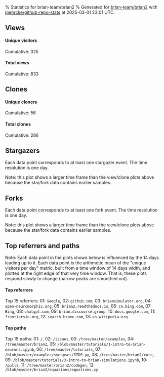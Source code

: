 % Statistics for brian-team/brian2
% Generated for [brian-team/brian2](https://github.com/brian-team/brian2) with [jgehrcke/github-repo-stats](https://github.com/jgehrcke/github-repo-stats) at 2025-03-01 23:01 UTC.


## Views

#### Unique visitors
<div id="chart_views_unique" class="full-width-chart"></div>

Cumulative: 325

#### Total views
<div id="chart_views_total" class="full-width-chart"></div>

Cumulative: 833

<div class="pagebreak-for-print"> </div>

## Clones

#### Unique cloners
<div id="chart_clones_unique" class="full-width-chart"></div>

Cumulative: 56

#### Total clones
<div id="chart_clones_total" class="full-width-chart"></div>

Cumulative: 286



<div class="pagebreak-for-print"> </div>



## Stargazers

Each data point corresponds to at least one stargazer event.
The time resolution is one day.

<div id="chart_stargazers" class="full-width-chart"></div>


Note: this plot shows a larger time frame than the view/clone plots above because the star/fork data contains earlier samples.



## Forks

Each data point corresponds to at least one fork event.
The time resolution is one day.

<div id="chart_forks" class="full-width-chart"></div>


Note: this plot shows a larger time frame than the view/clone plots above because the star/fork data contains earlier samples.



<div class="pagebreak-for-print"> </div>



## Top referrers and paths


Note: Each data point in the plots shown below is influenced by the 14 days
leading up to it. Each data point is the arithmetic mean of the "unique
visitors per day" metric, built from a time window of 14 days width, and
plotted at the right edge of that very time window. That is, these plots
respond slowly to change (narrow peaks are smoothed out).




#### Top referrers


<div id="chart_referrers_top_n_alltime" class="full-width-chart"></div>

Top 15 referrers: 01: `Google`, 02: `github.com`, 03: `briansimulator.org`, 04: `open-neuromorphic.org`, 05: `brian2.readthedocs.io`, 06: `cn.bing.com`, 07: `Bing`, 08: `chatgpt.com`, 09: `brian.discourse.group`, 10: `docs.google.com`, 11: `frontiersin.org`, 12: `search.brave.com`, 13: `en.wikipedia.org`





#### Top paths


<div id="chart_paths_top_n_alltime" class="full-width-chart"></div>

Top 15 paths: 01: `/`, 02: `/issues`, 03: `/tree/master/examples`, 04: `/tree/master/brian2`, 05: `/blob/master/tutorials/1-intro-to-brian-neurons.ipynb`, 06: `/tree/master/tutorials`, 07: `/blob/master/examples/synapses/STDP.py`, 08: `/tree/master/brian2/core`, 09: `/blob/master/tutorials/3-intro-to-brian-simulations.ipynb`, 10: `/pulls`, 11: `/tree/master/brian2/codegen`, 12: `/blob/master/brian2/equations/equations.py`


<script type="text/javascript">
    vegaEmbed('#chart_views_unique', {"$schema": "https://vega.github.io/schema/vega-lite/v4.17.0.json", "config": {"arc": {"fill": "#1b1e23"}, "area": {"fill": "#1b1e23"}, "axisBottom": {"domainColor": "#a9b4c4", "gridColor": "#a9b4c4", "labelColor": "#1b1e23", "labelFont": "relative-mono-11-pitch-pro, Menlo, monospace", "tickColor": "#a9b4c4", "titleColor": "#1b1e23", "titleFont": "relative-mono-11-pitch-pro, Menlo, monospace"}, "axisLeft": {"domainColor": "#a9b4c4", "gridColor": "#a9b4c4", "labelColor": "#1b1e23", "labelFont": "relative-mono-11-pitch-pro, Menlo, monospace", "tickColor": "#a9b4c4", "titleColor": "#1b1e23", "titleFont": "relative-mono-11-pitch-pro, Menlo, monospace"}, "axisX": {"grid": false}, "axisY": {"grid": false, "labelBound": true}, "background": "#FFFFFF", "group": {"fill": "#FFFFFF"}, "header": {"fontWeight": 400, "labelFont": "relative-mono-11-pitch-pro, Menlo, monospace", "titleFont": "relative-mono-11-pitch-pro, Menlo, monospace"}, "legend": {"labelFont": "relative-mono-11-pitch-pro, Menlo, monospace", "symbolSize": 200, "symbolType": "circle", "titleFont": "relative-mono-11-pitch-pro, Menlo, monospace"}, "line": {"color": "#1b1e23", "stroke": "#1b1e23"}, "path": {"stroke": "#1b1e23"}, "point": {"color": "#1b1e23", "cursor": "pointer", "filled": true, "size": 20}, "range": {"category": ["#85a2f7", "#ea9755", "#7eb36a", "#f07071", "#bc85d9", "#e587b6", "#a9b4c4", "#d4c05e", "#64b9c4"]}, "style": {"bar": {"fill": "#1b1e23"}, "text": {"font": "relative-mono-11-pitch-pro, Menlo, monospace", "fontWeight": 400}}, "symbol": {"shape": "circle"}, "title": {"anchor": "start", "font": "relative-mono-11-pitch-pro, Menlo, monospace", "fontWeight": 400}, "trail": {"color": "#1b1e23", "stroke": "#1b1e23"}, "view": {"stroke": null}}, "data": {"name": "data-02b7ee1ac51e9bbc47749bd0634d59e8"}, "datasets": {"data-02b7ee1ac51e9bbc47749bd0634d59e8": [{"time": "2025-02-12T00:00:00+00:00", "views_total": 1, "views_unique": 1}, {"time": "2025-02-13T00:00:00+00:00", "views_total": 38, "views_unique": 18}, {"time": "2025-02-14T00:00:00+00:00", "views_total": 15, "views_unique": 9}, {"time": "2025-02-15T00:00:00+00:00", "views_total": 46, "views_unique": 19}, {"time": "2025-02-16T00:00:00+00:00", "views_total": 11, "views_unique": 7}, {"time": "2025-02-17T00:00:00+00:00", "views_total": 24, "views_unique": 15}, {"time": "2025-02-18T00:00:00+00:00", "views_total": 40, "views_unique": 21}, {"time": "2025-02-19T00:00:00+00:00", "views_total": 73, "views_unique": 13}, {"time": "2025-02-20T00:00:00+00:00", "views_total": 20, "views_unique": 15}, {"time": "2025-02-21T00:00:00+00:00", "views_total": 35, "views_unique": 21}, {"time": "2025-02-22T00:00:00+00:00", "views_total": 14, "views_unique": 11}, {"time": "2025-02-23T00:00:00+00:00", "views_total": 19, "views_unique": 10}, {"time": "2025-02-24T00:00:00+00:00", "views_total": 63, "views_unique": 21}, {"time": "2025-02-25T00:00:00+00:00", "views_total": 54, "views_unique": 17}, {"time": "2025-02-26T00:00:00+00:00", "views_total": 184, "views_unique": 23}, {"time": "2025-02-27T00:00:00+00:00", "views_total": 67, "views_unique": 31}, {"time": "2025-02-28T00:00:00+00:00", "views_total": 38, "views_unique": 20}, {"time": "2025-03-01T00:00:00+00:00", "views_total": 91, "views_unique": 53}]}, "encoding": {"tooltip": [{"field": "views_unique", "format": ".1f", "title": "views (u)", "type": "quantitative"}, {"field": "time", "format": "%B %e, %Y", "title": "date", "type": "temporal"}], "x": {"axis": {"labelAngle": 25}, "field": "time", "scale": {"domain": ["2025-02-12", "2025-03-01"]}, "timeUnit": "yearmonthdate", "title": "date", "type": "temporal"}, "y": {"axis": {}, "field": "views_unique", "scale": {"domain": [0, 58.300000000000004], "type": "linear", "zero": true}, "title": "unique views per day", "type": "quantitative"}}, "height": 200, "mark": {"point": true, "type": "line"}, "padding": 10, "width": "container"}, {"actions": false, "renderer": "svg"}).catch(console.error);
vegaEmbed('#chart_views_total', {"$schema": "https://vega.github.io/schema/vega-lite/v4.17.0.json", "config": {"arc": {"fill": "#1b1e23"}, "area": {"fill": "#1b1e23"}, "axisBottom": {"domainColor": "#a9b4c4", "gridColor": "#a9b4c4", "labelColor": "#1b1e23", "labelFont": "relative-mono-11-pitch-pro, Menlo, monospace", "tickColor": "#a9b4c4", "titleColor": "#1b1e23", "titleFont": "relative-mono-11-pitch-pro, Menlo, monospace"}, "axisLeft": {"domainColor": "#a9b4c4", "gridColor": "#a9b4c4", "labelColor": "#1b1e23", "labelFont": "relative-mono-11-pitch-pro, Menlo, monospace", "tickColor": "#a9b4c4", "titleColor": "#1b1e23", "titleFont": "relative-mono-11-pitch-pro, Menlo, monospace"}, "axisX": {"grid": false}, "axisY": {"grid": false, "labelBound": true}, "background": "#FFFFFF", "group": {"fill": "#FFFFFF"}, "header": {"fontWeight": 400, "labelFont": "relative-mono-11-pitch-pro, Menlo, monospace", "titleFont": "relative-mono-11-pitch-pro, Menlo, monospace"}, "legend": {"labelFont": "relative-mono-11-pitch-pro, Menlo, monospace", "symbolSize": 200, "symbolType": "circle", "titleFont": "relative-mono-11-pitch-pro, Menlo, monospace"}, "line": {"color": "#1b1e23", "stroke": "#1b1e23"}, "path": {"stroke": "#1b1e23"}, "point": {"color": "#1b1e23", "cursor": "pointer", "filled": true, "size": 20}, "range": {"category": ["#85a2f7", "#ea9755", "#7eb36a", "#f07071", "#bc85d9", "#e587b6", "#a9b4c4", "#d4c05e", "#64b9c4"]}, "style": {"bar": {"fill": "#1b1e23"}, "text": {"font": "relative-mono-11-pitch-pro, Menlo, monospace", "fontWeight": 400}}, "symbol": {"shape": "circle"}, "title": {"anchor": "start", "font": "relative-mono-11-pitch-pro, Menlo, monospace", "fontWeight": 400}, "trail": {"color": "#1b1e23", "stroke": "#1b1e23"}, "view": {"stroke": null}}, "data": {"name": "data-02b7ee1ac51e9bbc47749bd0634d59e8"}, "datasets": {"data-02b7ee1ac51e9bbc47749bd0634d59e8": [{"time": "2025-02-12T00:00:00+00:00", "views_total": 1, "views_unique": 1}, {"time": "2025-02-13T00:00:00+00:00", "views_total": 38, "views_unique": 18}, {"time": "2025-02-14T00:00:00+00:00", "views_total": 15, "views_unique": 9}, {"time": "2025-02-15T00:00:00+00:00", "views_total": 46, "views_unique": 19}, {"time": "2025-02-16T00:00:00+00:00", "views_total": 11, "views_unique": 7}, {"time": "2025-02-17T00:00:00+00:00", "views_total": 24, "views_unique": 15}, {"time": "2025-02-18T00:00:00+00:00", "views_total": 40, "views_unique": 21}, {"time": "2025-02-19T00:00:00+00:00", "views_total": 73, "views_unique": 13}, {"time": "2025-02-20T00:00:00+00:00", "views_total": 20, "views_unique": 15}, {"time": "2025-02-21T00:00:00+00:00", "views_total": 35, "views_unique": 21}, {"time": "2025-02-22T00:00:00+00:00", "views_total": 14, "views_unique": 11}, {"time": "2025-02-23T00:00:00+00:00", "views_total": 19, "views_unique": 10}, {"time": "2025-02-24T00:00:00+00:00", "views_total": 63, "views_unique": 21}, {"time": "2025-02-25T00:00:00+00:00", "views_total": 54, "views_unique": 17}, {"time": "2025-02-26T00:00:00+00:00", "views_total": 184, "views_unique": 23}, {"time": "2025-02-27T00:00:00+00:00", "views_total": 67, "views_unique": 31}, {"time": "2025-02-28T00:00:00+00:00", "views_total": 38, "views_unique": 20}, {"time": "2025-03-01T00:00:00+00:00", "views_total": 91, "views_unique": 53}]}, "encoding": {"tooltip": [{"field": "views_total", "format": ".1f", "title": "views (t)", "type": "quantitative"}, {"field": "time", "format": "%B %e, %Y", "title": "date", "type": "temporal"}], "x": {"axis": {"labelAngle": 25}, "field": "time", "scale": {"domain": ["2025-02-12", "2025-03-01"]}, "timeUnit": "yearmonthdate", "title": "date", "type": "temporal"}, "y": {"axis": {"values": [1, 10, 50, 100, 500, 1000, 5000, 10000]}, "field": "views_total", "scale": {"domain": [0, 202.4], "type": "symlog", "zero": true}, "title": "total views per day", "type": "quantitative"}}, "height": 200, "mark": {"point": true, "type": "line"}, "padding": 10, "width": "container"}, {"actions": false, "renderer": "svg"}).catch(console.error);
vegaEmbed('#chart_clones_unique', {"$schema": "https://vega.github.io/schema/vega-lite/v4.17.0.json", "config": {"arc": {"fill": "#1b1e23"}, "area": {"fill": "#1b1e23"}, "axisBottom": {"domainColor": "#a9b4c4", "gridColor": "#a9b4c4", "labelColor": "#1b1e23", "labelFont": "relative-mono-11-pitch-pro, Menlo, monospace", "tickColor": "#a9b4c4", "titleColor": "#1b1e23", "titleFont": "relative-mono-11-pitch-pro, Menlo, monospace"}, "axisLeft": {"domainColor": "#a9b4c4", "gridColor": "#a9b4c4", "labelColor": "#1b1e23", "labelFont": "relative-mono-11-pitch-pro, Menlo, monospace", "tickColor": "#a9b4c4", "titleColor": "#1b1e23", "titleFont": "relative-mono-11-pitch-pro, Menlo, monospace"}, "axisX": {"grid": false}, "axisY": {"grid": false, "labelBound": true}, "background": "#FFFFFF", "group": {"fill": "#FFFFFF"}, "header": {"fontWeight": 400, "labelFont": "relative-mono-11-pitch-pro, Menlo, monospace", "titleFont": "relative-mono-11-pitch-pro, Menlo, monospace"}, "legend": {"labelFont": "relative-mono-11-pitch-pro, Menlo, monospace", "symbolSize": 200, "symbolType": "circle", "titleFont": "relative-mono-11-pitch-pro, Menlo, monospace"}, "line": {"color": "#1b1e23", "stroke": "#1b1e23"}, "path": {"stroke": "#1b1e23"}, "point": {"color": "#1b1e23", "cursor": "pointer", "filled": true, "size": 20}, "range": {"category": ["#85a2f7", "#ea9755", "#7eb36a", "#f07071", "#bc85d9", "#e587b6", "#a9b4c4", "#d4c05e", "#64b9c4"]}, "style": {"bar": {"fill": "#1b1e23"}, "text": {"font": "relative-mono-11-pitch-pro, Menlo, monospace", "fontWeight": 400}}, "symbol": {"shape": "circle"}, "title": {"anchor": "start", "font": "relative-mono-11-pitch-pro, Menlo, monospace", "fontWeight": 400}, "trail": {"color": "#1b1e23", "stroke": "#1b1e23"}, "view": {"stroke": null}}, "data": {"name": "data-2915411877b8861c801921a345615642"}, "datasets": {"data-2915411877b8861c801921a345615642": [{"clones_total": 3, "clones_unique": 3, "time": "2025-02-12T00:00:00+00:00"}, {"clones_total": 5, "clones_unique": 4, "time": "2025-02-13T00:00:00+00:00"}, {"clones_total": 3, "clones_unique": 3, "time": "2025-02-14T00:00:00+00:00"}, {"clones_total": 5, "clones_unique": 5, "time": "2025-02-15T00:00:00+00:00"}, {"clones_total": 120, "clones_unique": 3, "time": "2025-02-16T00:00:00+00:00"}, {"clones_total": 6, "clones_unique": 4, "time": "2025-02-17T00:00:00+00:00"}, {"clones_total": 6, "clones_unique": 3, "time": "2025-02-18T00:00:00+00:00"}, {"clones_total": 1, "clones_unique": 1, "time": "2025-02-19T00:00:00+00:00"}, {"clones_total": 1, "clones_unique": 1, "time": "2025-02-20T00:00:00+00:00"}, {"clones_total": 0, "clones_unique": 0, "time": "2025-02-21T00:00:00+00:00"}, {"clones_total": 10, "clones_unique": 3, "time": "2025-02-22T00:00:00+00:00"}, {"clones_total": 20, "clones_unique": 2, "time": "2025-02-23T00:00:00+00:00"}, {"clones_total": 89, "clones_unique": 8, "time": "2025-02-24T00:00:00+00:00"}, {"clones_total": 7, "clones_unique": 6, "time": "2025-02-25T00:00:00+00:00"}, {"clones_total": 4, "clones_unique": 4, "time": "2025-02-26T00:00:00+00:00"}, {"clones_total": 2, "clones_unique": 2, "time": "2025-02-27T00:00:00+00:00"}, {"clones_total": 0, "clones_unique": 0, "time": "2025-02-28T00:00:00+00:00"}, {"clones_total": 4, "clones_unique": 4, "time": "2025-03-01T00:00:00+00:00"}]}, "encoding": {"tooltip": [{"field": "clones_unique", "format": ".1f", "title": "clones (u)", "type": "quantitative"}, {"field": "time", "format": "%B %e, %Y", "title": "date", "type": "temporal"}], "x": {"axis": {"labelAngle": 25}, "field": "time", "scale": {"domain": ["2025-02-12", "2025-03-01"]}, "timeUnit": "yearmonthdate", "title": "date", "type": "temporal"}, "y": {"axis": {}, "field": "clones_unique", "scale": {"domain": [0, 8.8], "type": "linear", "zero": true}, "title": "unique clones per day", "type": "quantitative"}}, "height": 200, "mark": {"point": true, "type": "line"}, "padding": 10, "width": "container"}, {"actions": false, "renderer": "svg"}).catch(console.error);
vegaEmbed('#chart_clones_total', {"$schema": "https://vega.github.io/schema/vega-lite/v4.17.0.json", "config": {"arc": {"fill": "#1b1e23"}, "area": {"fill": "#1b1e23"}, "axisBottom": {"domainColor": "#a9b4c4", "gridColor": "#a9b4c4", "labelColor": "#1b1e23", "labelFont": "relative-mono-11-pitch-pro, Menlo, monospace", "tickColor": "#a9b4c4", "titleColor": "#1b1e23", "titleFont": "relative-mono-11-pitch-pro, Menlo, monospace"}, "axisLeft": {"domainColor": "#a9b4c4", "gridColor": "#a9b4c4", "labelColor": "#1b1e23", "labelFont": "relative-mono-11-pitch-pro, Menlo, monospace", "tickColor": "#a9b4c4", "titleColor": "#1b1e23", "titleFont": "relative-mono-11-pitch-pro, Menlo, monospace"}, "axisX": {"grid": false}, "axisY": {"grid": false, "labelBound": true}, "background": "#FFFFFF", "group": {"fill": "#FFFFFF"}, "header": {"fontWeight": 400, "labelFont": "relative-mono-11-pitch-pro, Menlo, monospace", "titleFont": "relative-mono-11-pitch-pro, Menlo, monospace"}, "legend": {"labelFont": "relative-mono-11-pitch-pro, Menlo, monospace", "symbolSize": 200, "symbolType": "circle", "titleFont": "relative-mono-11-pitch-pro, Menlo, monospace"}, "line": {"color": "#1b1e23", "stroke": "#1b1e23"}, "path": {"stroke": "#1b1e23"}, "point": {"color": "#1b1e23", "cursor": "pointer", "filled": true, "size": 20}, "range": {"category": ["#85a2f7", "#ea9755", "#7eb36a", "#f07071", "#bc85d9", "#e587b6", "#a9b4c4", "#d4c05e", "#64b9c4"]}, "style": {"bar": {"fill": "#1b1e23"}, "text": {"font": "relative-mono-11-pitch-pro, Menlo, monospace", "fontWeight": 400}}, "symbol": {"shape": "circle"}, "title": {"anchor": "start", "font": "relative-mono-11-pitch-pro, Menlo, monospace", "fontWeight": 400}, "trail": {"color": "#1b1e23", "stroke": "#1b1e23"}, "view": {"stroke": null}}, "data": {"name": "data-2915411877b8861c801921a345615642"}, "datasets": {"data-2915411877b8861c801921a345615642": [{"clones_total": 3, "clones_unique": 3, "time": "2025-02-12T00:00:00+00:00"}, {"clones_total": 5, "clones_unique": 4, "time": "2025-02-13T00:00:00+00:00"}, {"clones_total": 3, "clones_unique": 3, "time": "2025-02-14T00:00:00+00:00"}, {"clones_total": 5, "clones_unique": 5, "time": "2025-02-15T00:00:00+00:00"}, {"clones_total": 120, "clones_unique": 3, "time": "2025-02-16T00:00:00+00:00"}, {"clones_total": 6, "clones_unique": 4, "time": "2025-02-17T00:00:00+00:00"}, {"clones_total": 6, "clones_unique": 3, "time": "2025-02-18T00:00:00+00:00"}, {"clones_total": 1, "clones_unique": 1, "time": "2025-02-19T00:00:00+00:00"}, {"clones_total": 1, "clones_unique": 1, "time": "2025-02-20T00:00:00+00:00"}, {"clones_total": 0, "clones_unique": 0, "time": "2025-02-21T00:00:00+00:00"}, {"clones_total": 10, "clones_unique": 3, "time": "2025-02-22T00:00:00+00:00"}, {"clones_total": 20, "clones_unique": 2, "time": "2025-02-23T00:00:00+00:00"}, {"clones_total": 89, "clones_unique": 8, "time": "2025-02-24T00:00:00+00:00"}, {"clones_total": 7, "clones_unique": 6, "time": "2025-02-25T00:00:00+00:00"}, {"clones_total": 4, "clones_unique": 4, "time": "2025-02-26T00:00:00+00:00"}, {"clones_total": 2, "clones_unique": 2, "time": "2025-02-27T00:00:00+00:00"}, {"clones_total": 0, "clones_unique": 0, "time": "2025-02-28T00:00:00+00:00"}, {"clones_total": 4, "clones_unique": 4, "time": "2025-03-01T00:00:00+00:00"}]}, "encoding": {"tooltip": [{"field": "clones_total", "format": ".1f", "title": "clones (t)", "type": "quantitative"}, {"field": "time", "format": "%B %e, %Y", "title": "date", "type": "temporal"}], "x": {"axis": {"labelAngle": 25}, "field": "time", "scale": {"domain": ["2025-02-12", "2025-03-01"]}, "timeUnit": "yearmonthdate", "title": "date", "type": "temporal"}, "y": {"axis": {"values": [1, 10, 50, 100, 500, 1000, 5000, 10000]}, "field": "clones_total", "scale": {"domain": [0, 132.0], "type": "symlog", "zero": true}, "title": "total clones per day", "type": "quantitative"}}, "height": 200, "mark": {"point": true, "type": "line"}, "padding": 10, "width": "container"}, {"actions": false, "renderer": "svg"}).catch(console.error);
vegaEmbed('#chart_stargazers', {"$schema": "https://vega.github.io/schema/vega-lite/v4.17.0.json", "config": {"arc": {"fill": "#1b1e23"}, "area": {"fill": "#1b1e23"}, "axisBottom": {"domainColor": "#a9b4c4", "gridColor": "#a9b4c4", "labelColor": "#1b1e23", "labelFont": "relative-mono-11-pitch-pro, Menlo, monospace", "tickColor": "#a9b4c4", "titleColor": "#1b1e23", "titleFont": "relative-mono-11-pitch-pro, Menlo, monospace"}, "axisLeft": {"domainColor": "#a9b4c4", "gridColor": "#a9b4c4", "labelColor": "#1b1e23", "labelFont": "relative-mono-11-pitch-pro, Menlo, monospace", "tickColor": "#a9b4c4", "titleColor": "#1b1e23", "titleFont": "relative-mono-11-pitch-pro, Menlo, monospace"}, "axisX": {"grid": false}, "axisY": {"grid": false}, "background": "#FFFFFF", "group": {"fill": "#FFFFFF"}, "header": {"fontWeight": 400, "labelFont": "relative-mono-11-pitch-pro, Menlo, monospace", "titleFont": "relative-mono-11-pitch-pro, Menlo, monospace"}, "legend": {"labelFont": "relative-mono-11-pitch-pro, Menlo, monospace", "symbolSize": 200, "symbolType": "circle", "titleFont": "relative-mono-11-pitch-pro, Menlo, monospace"}, "line": {"color": "#1b1e23", "stroke": "#1b1e23"}, "path": {"stroke": "#1b1e23"}, "point": {"color": "#1b1e23", "cursor": "pointer", "filled": true, "size": 50}, "range": {"category": ["#85a2f7", "#ea9755", "#7eb36a", "#f07071", "#bc85d9", "#e587b6", "#a9b4c4", "#d4c05e", "#64b9c4"]}, "style": {"bar": {"fill": "#1b1e23"}, "text": {"font": "relative-mono-11-pitch-pro, Menlo, monospace", "fontWeight": 400}}, "symbol": {"shape": "circle"}, "title": {"anchor": "start", "font": "relative-mono-11-pitch-pro, Menlo, monospace", "fontWeight": 400}, "trail": {"color": "#1b1e23", "stroke": "#1b1e23"}, "view": {"stroke": null}}, "data": {"name": "data-97a9e9b691d17853b43c5cabd92b75ff"}, "datasets": {"data-97a9e9b691d17853b43c5cabd92b75ff": [{"stars_cumulative": 5.0, "time": "2012-11-27T00:00:00+00:00"}, {"stars_cumulative": 7.0, "time": "2013-04-10T06:00:00+00:00"}, {"stars_cumulative": 8.0, "time": "2013-07-08T18:00:00+00:00"}, {"stars_cumulative": 10.0, "time": "2013-10-06T06:00:00+00:00"}, {"stars_cumulative": 11.0, "time": "2013-11-20T00:00:00+00:00"}, {"stars_cumulative": 13.0, "time": "2014-02-17T12:00:00+00:00"}, {"stars_cumulative": 14.0, "time": "2014-04-03T06:00:00+00:00"}, {"stars_cumulative": 17.0, "time": "2014-05-18T00:00:00+00:00"}, {"stars_cumulative": 20.0, "time": "2014-07-01T18:00:00+00:00"}, {"stars_cumulative": 23.0, "time": "2014-08-15T12:00:00+00:00"}, {"stars_cumulative": 25.0, "time": "2014-11-13T00:00:00+00:00"}, {"stars_cumulative": 29.0, "time": "2014-12-27T18:00:00+00:00"}, {"stars_cumulative": 32.0, "time": "2015-02-10T12:00:00+00:00"}, {"stars_cumulative": 35.0, "time": "2015-03-27T06:00:00+00:00"}, {"stars_cumulative": 38.0, "time": "2015-05-11T00:00:00+00:00"}, {"stars_cumulative": 40.0, "time": "2015-06-24T18:00:00+00:00"}, {"stars_cumulative": 41.0, "time": "2015-08-08T12:00:00+00:00"}, {"stars_cumulative": 46.0, "time": "2015-09-22T06:00:00+00:00"}, {"stars_cumulative": 50.0, "time": "2015-11-06T00:00:00+00:00"}, {"stars_cumulative": 54.0, "time": "2015-12-20T18:00:00+00:00"}, {"stars_cumulative": 57.0, "time": "2016-02-03T12:00:00+00:00"}, {"stars_cumulative": 66.0, "time": "2016-03-19T06:00:00+00:00"}, {"stars_cumulative": 71.0, "time": "2016-05-03T00:00:00+00:00"}, {"stars_cumulative": 76.0, "time": "2016-06-16T18:00:00+00:00"}, {"stars_cumulative": 79.0, "time": "2016-07-31T12:00:00+00:00"}, {"stars_cumulative": 81.0, "time": "2016-09-14T06:00:00+00:00"}, {"stars_cumulative": 84.0, "time": "2016-10-29T00:00:00+00:00"}, {"stars_cumulative": 90.0, "time": "2016-12-12T18:00:00+00:00"}, {"stars_cumulative": 96.0, "time": "2017-01-26T12:00:00+00:00"}, {"stars_cumulative": 103.0, "time": "2017-03-12T06:00:00+00:00"}, {"stars_cumulative": 107.0, "time": "2017-04-26T00:00:00+00:00"}, {"stars_cumulative": 118.0, "time": "2017-06-09T18:00:00+00:00"}, {"stars_cumulative": 124.0, "time": "2017-07-24T12:00:00+00:00"}, {"stars_cumulative": 134.0, "time": "2017-09-07T06:00:00+00:00"}, {"stars_cumulative": 140.0, "time": "2017-10-22T00:00:00+00:00"}, {"stars_cumulative": 153.0, "time": "2017-12-05T18:00:00+00:00"}, {"stars_cumulative": 161.0, "time": "2018-01-19T12:00:00+00:00"}, {"stars_cumulative": 175.0, "time": "2018-03-05T06:00:00+00:00"}, {"stars_cumulative": 183.0, "time": "2018-04-19T00:00:00+00:00"}, {"stars_cumulative": 193.0, "time": "2018-06-02T18:00:00+00:00"}, {"stars_cumulative": 203.0, "time": "2018-07-17T12:00:00+00:00"}, {"stars_cumulative": 215.0, "time": "2018-08-31T06:00:00+00:00"}, {"stars_cumulative": 225.0, "time": "2018-10-15T00:00:00+00:00"}, {"stars_cumulative": 238.0, "time": "2018-11-28T18:00:00+00:00"}, {"stars_cumulative": 252.0, "time": "2019-01-12T12:00:00+00:00"}, {"stars_cumulative": 263.0, "time": "2019-02-26T06:00:00+00:00"}, {"stars_cumulative": 272.0, "time": "2019-04-12T00:00:00+00:00"}, {"stars_cumulative": 284.0, "time": "2019-05-26T18:00:00+00:00"}, {"stars_cumulative": 298.0, "time": "2019-07-10T12:00:00+00:00"}, {"stars_cumulative": 306.0, "time": "2019-08-24T06:00:00+00:00"}, {"stars_cumulative": 324.0, "time": "2019-10-08T00:00:00+00:00"}, {"stars_cumulative": 337.0, "time": "2019-11-21T18:00:00+00:00"}, {"stars_cumulative": 363.0, "time": "2020-01-05T12:00:00+00:00"}, {"stars_cumulative": 384.0, "time": "2020-02-19T06:00:00+00:00"}, {"stars_cumulative": 407.0, "time": "2020-04-04T00:00:00+00:00"}, {"stars_cumulative": 419.0, "time": "2020-05-18T18:00:00+00:00"}, {"stars_cumulative": 440.0, "time": "2020-07-02T12:00:00+00:00"}, {"stars_cumulative": 464.0, "time": "2020-08-16T06:00:00+00:00"}, {"stars_cumulative": 476.0, "time": "2020-09-30T00:00:00+00:00"}, {"stars_cumulative": 490.0, "time": "2020-11-13T18:00:00+00:00"}, {"stars_cumulative": 505.0, "time": "2020-12-28T12:00:00+00:00"}, {"stars_cumulative": 514.0, "time": "2021-02-11T06:00:00+00:00"}, {"stars_cumulative": 527.0, "time": "2021-03-28T00:00:00+00:00"}, {"stars_cumulative": 542.0, "time": "2021-05-11T18:00:00+00:00"}, {"stars_cumulative": 563.0, "time": "2021-06-25T12:00:00+00:00"}, {"stars_cumulative": 570.0, "time": "2021-08-09T06:00:00+00:00"}, {"stars_cumulative": 582.0, "time": "2021-09-23T00:00:00+00:00"}, {"stars_cumulative": 590.0, "time": "2021-11-06T18:00:00+00:00"}, {"stars_cumulative": 600.0, "time": "2021-12-21T12:00:00+00:00"}, {"stars_cumulative": 620.0, "time": "2022-02-04T06:00:00+00:00"}, {"stars_cumulative": 633.0, "time": "2022-03-21T00:00:00+00:00"}, {"stars_cumulative": 649.0, "time": "2022-05-04T18:00:00+00:00"}, {"stars_cumulative": 654.0, "time": "2022-06-18T12:00:00+00:00"}, {"stars_cumulative": 667.0, "time": "2022-08-02T06:00:00+00:00"}, {"stars_cumulative": 676.0, "time": "2022-09-16T00:00:00+00:00"}, {"stars_cumulative": 692.0, "time": "2022-10-30T18:00:00+00:00"}, {"stars_cumulative": 703.0, "time": "2022-12-14T12:00:00+00:00"}, {"stars_cumulative": 720.0, "time": "2023-01-28T06:00:00+00:00"}, {"stars_cumulative": 734.0, "time": "2023-03-14T00:00:00+00:00"}, {"stars_cumulative": 750.0, "time": "2023-04-27T18:00:00+00:00"}, {"stars_cumulative": 766.0, "time": "2023-06-11T12:00:00+00:00"}, {"stars_cumulative": 776.0, "time": "2023-07-26T06:00:00+00:00"}, {"stars_cumulative": 790.0, "time": "2023-09-09T00:00:00+00:00"}, {"stars_cumulative": 810.0, "time": "2023-10-23T18:00:00+00:00"}, {"stars_cumulative": 822.0, "time": "2023-12-07T12:00:00+00:00"}, {"stars_cumulative": 838.0, "time": "2024-01-21T06:00:00+00:00"}, {"stars_cumulative": 862.0, "time": "2024-03-06T00:00:00+00:00"}, {"stars_cumulative": 880.0, "time": "2024-04-19T18:00:00+00:00"}, {"stars_cumulative": 892.0, "time": "2024-06-03T12:00:00+00:00"}, {"stars_cumulative": 900.0, "time": "2024-07-18T06:00:00+00:00"}, {"stars_cumulative": 924.0, "time": "2024-09-01T00:00:00+00:00"}, {"stars_cumulative": 941.0, "time": "2024-10-15T18:00:00+00:00"}, {"stars_cumulative": 950.0, "time": "2024-11-29T12:00:00+00:00"}, {"stars_cumulative": 967.0, "time": "2025-01-13T06:00:00+00:00"}, {"stars_cumulative": 968.0, "time": "2025-02-27T00:00:00+00:00"}]}, "encoding": {"tooltip": [{"field": "stars_cumulative", "format": "d", "title": "stars", "type": "quantitative"}, {"field": "time", "format": "%B %e, %Y", "title": "date", "type": "temporal"}], "x": {"axis": {"labelAngle": 25}, "field": "time", "scale": {"domain": ["2012-11-27", "2025-03-01"]}, "timeUnit": "yearmonthdate", "title": "date", "type": "temporal"}, "y": {"field": "stars_cumulative", "scale": {"domain": [0, 1064.8000000000002], "zero": true}, "title": "stargazer count (cumulative)", "type": "quantitative"}}, "height": 300, "mark": {"point": true, "type": "line"}, "padding": 10, "width": "container"}, {"actions": false, "renderer": "svg"}).catch(console.error);
vegaEmbed('#chart_forks', {"$schema": "https://vega.github.io/schema/vega-lite/v4.17.0.json", "config": {"arc": {"fill": "#1b1e23"}, "area": {"fill": "#1b1e23"}, "axisBottom": {"domainColor": "#a9b4c4", "gridColor": "#a9b4c4", "labelColor": "#1b1e23", "labelFont": "relative-mono-11-pitch-pro, Menlo, monospace", "tickColor": "#a9b4c4", "titleColor": "#1b1e23", "titleFont": "relative-mono-11-pitch-pro, Menlo, monospace"}, "axisLeft": {"domainColor": "#a9b4c4", "gridColor": "#a9b4c4", "labelColor": "#1b1e23", "labelFont": "relative-mono-11-pitch-pro, Menlo, monospace", "tickColor": "#a9b4c4", "titleColor": "#1b1e23", "titleFont": "relative-mono-11-pitch-pro, Menlo, monospace"}, "axisX": {"grid": false}, "axisY": {"grid": false}, "background": "#FFFFFF", "group": {"fill": "#FFFFFF"}, "header": {"fontWeight": 400, "labelFont": "relative-mono-11-pitch-pro, Menlo, monospace", "titleFont": "relative-mono-11-pitch-pro, Menlo, monospace"}, "legend": {"labelFont": "relative-mono-11-pitch-pro, Menlo, monospace", "symbolSize": 200, "symbolType": "circle", "titleFont": "relative-mono-11-pitch-pro, Menlo, monospace"}, "line": {"color": "#1b1e23", "stroke": "#1b1e23"}, "path": {"stroke": "#1b1e23"}, "point": {"color": "#1b1e23", "cursor": "pointer", "filled": true, "size": 50}, "range": {"category": ["#85a2f7", "#ea9755", "#7eb36a", "#f07071", "#bc85d9", "#e587b6", "#a9b4c4", "#d4c05e", "#64b9c4"]}, "style": {"bar": {"fill": "#1b1e23"}, "text": {"font": "relative-mono-11-pitch-pro, Menlo, monospace", "fontWeight": 400}}, "symbol": {"shape": "circle"}, "title": {"anchor": "start", "font": "relative-mono-11-pitch-pro, Menlo, monospace", "fontWeight": 400}, "trail": {"color": "#1b1e23", "stroke": "#1b1e23"}, "view": {"stroke": null}}, "data": {"name": "data-6af1af9a5bfa2d1b1b02631e531b1859"}, "datasets": {"data-6af1af9a5bfa2d1b1b02631e531b1859": [{"forks_cumulative": 1.0, "time": "2013-01-29T00:00:00+00:00"}, {"forks_cumulative": 2.0, "time": "2013-06-10T06:00:00+00:00"}, {"forks_cumulative": 3.0, "time": "2013-07-24T08:00:00+00:00"}, {"forks_cumulative": 4.0, "time": "2014-01-16T16:00:00+00:00"}, {"forks_cumulative": 5.0, "time": "2014-03-01T18:00:00+00:00"}, {"forks_cumulative": 6.0, "time": "2014-04-14T20:00:00+00:00"}, {"forks_cumulative": 8.0, "time": "2014-07-12T00:00:00+00:00"}, {"forks_cumulative": 11.0, "time": "2015-02-17T10:00:00+00:00"}, {"forks_cumulative": 12.0, "time": "2015-05-16T14:00:00+00:00"}, {"forks_cumulative": 13.0, "time": "2015-06-29T16:00:00+00:00"}, {"forks_cumulative": 14.0, "time": "2015-08-12T18:00:00+00:00"}, {"forks_cumulative": 15.0, "time": "2015-09-25T20:00:00+00:00"}, {"forks_cumulative": 17.0, "time": "2015-11-08T22:00:00+00:00"}, {"forks_cumulative": 18.0, "time": "2015-12-23T00:00:00+00:00"}, {"forks_cumulative": 21.0, "time": "2016-02-05T02:00:00+00:00"}, {"forks_cumulative": 22.0, "time": "2016-05-03T06:00:00+00:00"}, {"forks_cumulative": 23.0, "time": "2016-10-26T14:00:00+00:00"}, {"forks_cumulative": 25.0, "time": "2016-12-09T16:00:00+00:00"}, {"forks_cumulative": 28.0, "time": "2017-01-22T18:00:00+00:00"}, {"forks_cumulative": 34.0, "time": "2017-03-07T20:00:00+00:00"}, {"forks_cumulative": 36.0, "time": "2017-04-20T22:00:00+00:00"}, {"forks_cumulative": 38.0, "time": "2017-06-04T00:00:00+00:00"}, {"forks_cumulative": 39.0, "time": "2017-07-18T02:00:00+00:00"}, {"forks_cumulative": 43.0, "time": "2017-08-31T04:00:00+00:00"}, {"forks_cumulative": 45.0, "time": "2017-10-14T06:00:00+00:00"}, {"forks_cumulative": 48.0, "time": "2017-11-27T08:00:00+00:00"}, {"forks_cumulative": 51.0, "time": "2018-01-10T10:00:00+00:00"}, {"forks_cumulative": 56.0, "time": "2018-02-23T12:00:00+00:00"}, {"forks_cumulative": 61.0, "time": "2018-04-08T14:00:00+00:00"}, {"forks_cumulative": 66.0, "time": "2018-05-22T16:00:00+00:00"}, {"forks_cumulative": 71.0, "time": "2018-08-18T20:00:00+00:00"}, {"forks_cumulative": 74.0, "time": "2018-10-01T22:00:00+00:00"}, {"forks_cumulative": 75.0, "time": "2018-11-15T00:00:00+00:00"}, {"forks_cumulative": 78.0, "time": "2019-02-11T04:00:00+00:00"}, {"forks_cumulative": 81.0, "time": "2019-03-27T06:00:00+00:00"}, {"forks_cumulative": 88.0, "time": "2019-05-10T08:00:00+00:00"}, {"forks_cumulative": 93.0, "time": "2019-06-23T10:00:00+00:00"}, {"forks_cumulative": 96.0, "time": "2019-08-06T12:00:00+00:00"}, {"forks_cumulative": 98.0, "time": "2019-09-19T14:00:00+00:00"}, {"forks_cumulative": 100.0, "time": "2019-11-02T16:00:00+00:00"}, {"forks_cumulative": 103.0, "time": "2019-12-16T18:00:00+00:00"}, {"forks_cumulative": 110.0, "time": "2020-01-29T20:00:00+00:00"}, {"forks_cumulative": 120.0, "time": "2020-03-13T22:00:00+00:00"}, {"forks_cumulative": 124.0, "time": "2020-04-27T00:00:00+00:00"}, {"forks_cumulative": 130.0, "time": "2020-06-10T02:00:00+00:00"}, {"forks_cumulative": 134.0, "time": "2020-07-24T04:00:00+00:00"}, {"forks_cumulative": 137.0, "time": "2020-09-06T06:00:00+00:00"}, {"forks_cumulative": 138.0, "time": "2020-10-20T08:00:00+00:00"}, {"forks_cumulative": 141.0, "time": "2020-12-03T10:00:00+00:00"}, {"forks_cumulative": 146.0, "time": "2021-01-16T12:00:00+00:00"}, {"forks_cumulative": 152.0, "time": "2021-03-01T14:00:00+00:00"}, {"forks_cumulative": 153.0, "time": "2021-04-14T16:00:00+00:00"}, {"forks_cumulative": 157.0, "time": "2021-05-28T18:00:00+00:00"}, {"forks_cumulative": 159.0, "time": "2021-07-11T20:00:00+00:00"}, {"forks_cumulative": 162.0, "time": "2021-08-24T22:00:00+00:00"}, {"forks_cumulative": 165.0, "time": "2021-10-08T00:00:00+00:00"}, {"forks_cumulative": 171.0, "time": "2021-11-21T02:00:00+00:00"}, {"forks_cumulative": 173.0, "time": "2022-01-04T04:00:00+00:00"}, {"forks_cumulative": 178.0, "time": "2022-02-17T06:00:00+00:00"}, {"forks_cumulative": 186.0, "time": "2022-04-02T08:00:00+00:00"}, {"forks_cumulative": 187.0, "time": "2022-05-16T10:00:00+00:00"}, {"forks_cumulative": 188.0, "time": "2022-06-29T12:00:00+00:00"}, {"forks_cumulative": 193.0, "time": "2022-08-12T14:00:00+00:00"}, {"forks_cumulative": 194.0, "time": "2022-09-25T16:00:00+00:00"}, {"forks_cumulative": 196.0, "time": "2022-12-22T20:00:00+00:00"}, {"forks_cumulative": 200.0, "time": "2023-02-04T22:00:00+00:00"}, {"forks_cumulative": 202.0, "time": "2023-03-21T00:00:00+00:00"}, {"forks_cumulative": 203.0, "time": "2023-05-04T02:00:00+00:00"}, {"forks_cumulative": 204.0, "time": "2023-06-17T04:00:00+00:00"}, {"forks_cumulative": 205.0, "time": "2023-09-13T08:00:00+00:00"}, {"forks_cumulative": 206.0, "time": "2023-10-27T10:00:00+00:00"}, {"forks_cumulative": 207.0, "time": "2023-12-10T12:00:00+00:00"}, {"forks_cumulative": 208.0, "time": "2024-01-23T14:00:00+00:00"}, {"forks_cumulative": 209.0, "time": "2024-04-20T18:00:00+00:00"}, {"forks_cumulative": 213.0, "time": "2024-06-03T20:00:00+00:00"}, {"forks_cumulative": 216.0, "time": "2024-08-31T00:00:00+00:00"}, {"forks_cumulative": 217.0, "time": "2024-10-14T02:00:00+00:00"}, {"forks_cumulative": 220.0, "time": "2024-11-27T04:00:00+00:00"}, {"forks_cumulative": 223.0, "time": "2025-01-10T06:00:00+00:00"}, {"forks_cumulative": 224.0, "time": "2025-02-23T08:00:00+00:00"}]}, "encoding": {"tooltip": [{"field": "forks_cumulative", "format": "d", "title": "forks", "type": "quantitative"}, {"field": "time", "format": "%B %e, %Y", "title": "date", "type": "temporal"}], "x": {"axis": {"labelAngle": 25}, "field": "time", "scale": {"domain": ["2012-11-27", "2025-03-01"]}, "timeUnit": "yearmonthdate", "title": "date", "type": "temporal"}, "y": {"field": "forks_cumulative", "scale": {"domain": [0, 246.40000000000003], "zero": true}, "title": "fork count (cumulative)", "type": "quantitative"}}, "height": 300, "mark": {"point": true, "type": "line"}, "padding": 10, "width": "container"}, {"actions": false, "renderer": "svg"}).catch(console.error);
vegaEmbed('#chart_referrers_top_n_alltime', {"$schema": "https://vega.github.io/schema/vega-lite/v4.17.0.json", "config": {"arc": {"fill": "#1b1e23"}, "area": {"fill": "#1b1e23"}, "axisBottom": {"domainColor": "#a9b4c4", "gridColor": "#a9b4c4", "labelColor": "#1b1e23", "labelFont": "relative-mono-11-pitch-pro, Menlo, monospace", "tickColor": "#a9b4c4", "titleColor": "#1b1e23", "titleFont": "relative-mono-11-pitch-pro, Menlo, monospace"}, "axisLeft": {"domainColor": "#a9b4c4", "gridColor": "#a9b4c4", "labelColor": "#1b1e23", "labelFont": "relative-mono-11-pitch-pro, Menlo, monospace", "tickColor": "#a9b4c4", "titleColor": "#1b1e23", "titleFont": "relative-mono-11-pitch-pro, Menlo, monospace"}, "axisX": {"grid": false}, "axisY": {"grid": false}, "background": "#FFFFFF", "group": {"fill": "#FFFFFF"}, "header": {"fontWeight": 400, "labelFont": "relative-mono-11-pitch-pro, Menlo, monospace", "titleFont": "relative-mono-11-pitch-pro, Menlo, monospace"}, "legend": {"labelFont": "relative-mono-11-pitch-pro, Menlo, monospace", "symbolSize": 200, "symbolType": "circle", "titleFont": "relative-mono-11-pitch-pro, Menlo, monospace"}, "line": {"color": "#1b1e23", "stroke": "#1b1e23"}, "path": {"stroke": "#1b1e23"}, "point": {"color": "#1b1e23", "cursor": "pointer", "filled": true, "size": 30}, "range": {"category": ["#85a2f7", "#ea9755", "#7eb36a", "#f07071", "#bc85d9", "#e587b6", "#a9b4c4", "#d4c05e", "#64b9c4"]}, "style": {"bar": {"fill": "#1b1e23"}, "text": {"font": "relative-mono-11-pitch-pro, Menlo, monospace", "fontWeight": 400}}, "symbol": {"shape": "circle"}, "title": {"anchor": "start", "font": "relative-mono-11-pitch-pro, Menlo, monospace", "fontWeight": 400}, "trail": {"color": "#1b1e23", "stroke": "#1b1e23"}, "view": {"stroke": null}}, "data": {"name": "data-bc1336ea8a6b90e05e7eac4888e0b31e"}, "datasets": {"data-bc1336ea8a6b90e05e7eac4888e0b31e": [{"referrer": "Google", "time": "2025-02-26T00:00:00+00:00", "views_unique": 77.0, "views_unique_norm": 5.5}, {"referrer": "Google", "time": "2025-02-27T00:00:00+00:00", "views_unique": 78.0, "views_unique_norm": 5.571428571428571}, {"referrer": "Google", "time": "2025-02-28T00:00:00+00:00", "views_unique": 88.0, "views_unique_norm": 6.285714285714286}, {"referrer": "Google", "time": "2025-03-01T00:00:00+00:00", "views_unique": 86.0, "views_unique_norm": 6.142857142857143}, {"referrer": "github.com", "time": "2025-02-26T00:00:00+00:00", "views_unique": 18.0, "views_unique_norm": 1.2857142857142858}, {"referrer": "github.com", "time": "2025-02-27T00:00:00+00:00", "views_unique": 20.0, "views_unique_norm": 1.4285714285714286}, {"referrer": "github.com", "time": "2025-02-28T00:00:00+00:00", "views_unique": 24.0, "views_unique_norm": 1.7142857142857142}, {"referrer": "github.com", "time": "2025-03-01T00:00:00+00:00", "views_unique": 24.0, "views_unique_norm": 1.7142857142857142}, {"referrer": "briansimulator.org", "time": "2025-02-26T00:00:00+00:00", "views_unique": 11.0, "views_unique_norm": 0.7857142857142857}, {"referrer": "briansimulator.org", "time": "2025-02-27T00:00:00+00:00", "views_unique": 12.0, "views_unique_norm": 0.8571428571428571}, {"referrer": "briansimulator.org", "time": "2025-02-28T00:00:00+00:00", "views_unique": 12.0, "views_unique_norm": 0.8571428571428571}, {"referrer": "briansimulator.org", "time": "2025-03-01T00:00:00+00:00", "views_unique": 12.0, "views_unique_norm": 0.8571428571428571}, {"referrer": "open-neuromorphic.org", "time": "2025-02-26T00:00:00+00:00", "views_unique": 7.0, "views_unique_norm": 0.5}, {"referrer": "open-neuromorphic.org", "time": "2025-02-27T00:00:00+00:00", "views_unique": 8.0, "views_unique_norm": 0.5714285714285714}, {"referrer": "open-neuromorphic.org", "time": "2025-02-28T00:00:00+00:00", "views_unique": 8.0, "views_unique_norm": 0.5714285714285714}, {"referrer": "open-neuromorphic.org", "time": "2025-03-01T00:00:00+00:00", "views_unique": 9.0, "views_unique_norm": 0.6428571428571429}, {"referrer": "brian2.readthedocs.io", "time": "2025-02-26T00:00:00+00:00", "views_unique": 6.0, "views_unique_norm": 0.42857142857142855}, {"referrer": "brian2.readthedocs.io", "time": "2025-02-27T00:00:00+00:00", "views_unique": 4.0, "views_unique_norm": 0.2857142857142857}, {"referrer": "brian2.readthedocs.io", "time": "2025-02-28T00:00:00+00:00", "views_unique": 5.0, "views_unique_norm": 0.35714285714285715}, {"referrer": "brian2.readthedocs.io", "time": "2025-03-01T00:00:00+00:00", "views_unique": 4.0, "views_unique_norm": 0.2857142857142857}, {"referrer": "cn.bing.com", "time": "2025-02-26T00:00:00+00:00", "views_unique": null, "views_unique_norm": null}, {"referrer": "cn.bing.com", "time": "2025-02-27T00:00:00+00:00", "views_unique": 3.0, "views_unique_norm": 0.21428571428571427}, {"referrer": "cn.bing.com", "time": "2025-02-28T00:00:00+00:00", "views_unique": 3.0, "views_unique_norm": 0.21428571428571427}, {"referrer": "cn.bing.com", "time": "2025-03-01T00:00:00+00:00", "views_unique": 5.0, "views_unique_norm": 0.35714285714285715}, {"referrer": "Bing", "time": "2025-02-26T00:00:00+00:00", "views_unique": 5.0, "views_unique_norm": 0.35714285714285715}, {"referrer": "Bing", "time": "2025-02-27T00:00:00+00:00", "views_unique": 3.0, "views_unique_norm": 0.21428571428571427}, {"referrer": "Bing", "time": "2025-02-28T00:00:00+00:00", "views_unique": 2.0, "views_unique_norm": 0.14285714285714285}, {"referrer": "Bing", "time": "2025-03-01T00:00:00+00:00", "views_unique": null, "views_unique_norm": null}]}, "encoding": {"color": {"field": "referrer", "legend": {"direction": "vertical", "orient": "top", "title": "Legend:"}, "sort": {"field": "order"}, "type": "nominal"}, "tooltip": [{"field": "referrer", "type": "nominal"}, {"field": "views_unique_norm", "format": ".2f", "title": "views (14d mean)", "type": "quantitative"}, {"field": "time", "format": "%B %e, %Y", "title": "date", "type": "temporal"}], "x": {"axis": {"labelAngle": 25}, "field": "time", "scale": {"domain": ["2025-02-12", "2025-03-01"]}, "timeUnit": "yearmonthdate", "title": "date", "type": "temporal"}, "y": {"field": "views_unique_norm", "scale": {"domain": [0, 6.914285714285715], "type": "linear", "zero": true}, "title": "unique visitors per day (mean from last 14 days)", "type": "quantitative"}}, "height": 300, "mark": {"point": true, "type": "line"}, "padding": 10, "width": "container"}, {"actions": false, "renderer": "svg"}).catch(console.error);
vegaEmbed('#chart_paths_top_n_alltime', {"$schema": "https://vega.github.io/schema/vega-lite/v4.17.0.json", "config": {"arc": {"fill": "#1b1e23"}, "area": {"fill": "#1b1e23"}, "axisBottom": {"domainColor": "#a9b4c4", "gridColor": "#a9b4c4", "labelColor": "#1b1e23", "labelFont": "relative-mono-11-pitch-pro, Menlo, monospace", "tickColor": "#a9b4c4", "titleColor": "#1b1e23", "titleFont": "relative-mono-11-pitch-pro, Menlo, monospace"}, "axisLeft": {"domainColor": "#a9b4c4", "gridColor": "#a9b4c4", "labelColor": "#1b1e23", "labelFont": "relative-mono-11-pitch-pro, Menlo, monospace", "tickColor": "#a9b4c4", "titleColor": "#1b1e23", "titleFont": "relative-mono-11-pitch-pro, Menlo, monospace"}, "axisX": {"grid": false}, "axisY": {"grid": false}, "background": "#FFFFFF", "group": {"fill": "#FFFFFF"}, "header": {"fontWeight": 400, "labelFont": "relative-mono-11-pitch-pro, Menlo, monospace", "titleFont": "relative-mono-11-pitch-pro, Menlo, monospace"}, "legend": {"labelFont": "relative-mono-11-pitch-pro, Menlo, monospace", "symbolSize": 200, "symbolType": "circle", "titleFont": "relative-mono-11-pitch-pro, Menlo, monospace"}, "line": {"color": "#1b1e23", "stroke": "#1b1e23"}, "path": {"stroke": "#1b1e23"}, "point": {"color": "#1b1e23", "cursor": "pointer", "filled": true, "size": 30}, "range": {"category": ["#85a2f7", "#ea9755", "#7eb36a", "#f07071", "#bc85d9", "#e587b6", "#a9b4c4", "#d4c05e", "#64b9c4"]}, "style": {"bar": {"fill": "#1b1e23"}, "text": {"font": "relative-mono-11-pitch-pro, Menlo, monospace", "fontWeight": 400}}, "symbol": {"shape": "circle"}, "title": {"anchor": "start", "font": "relative-mono-11-pitch-pro, Menlo, monospace", "fontWeight": 400}, "trail": {"color": "#1b1e23", "stroke": "#1b1e23"}, "view": {"stroke": null}}, "data": {"name": "data-248b617e3a32a71c6e2bf57543ac6957"}, "datasets": {"data-248b617e3a32a71c6e2bf57543ac6957": [{"path": "/", "time": "2025-02-26T00:00:00+00:00", "views_unique": 125, "views_unique_norm": 8.928571428571429}, {"path": "/", "time": "2025-02-27T00:00:00+00:00", "views_unique": 130, "views_unique_norm": 9.285714285714286}, {"path": "/", "time": "2025-02-28T00:00:00+00:00", "views_unique": 142, "views_unique_norm": 10.142857142857142}, {"path": "/", "time": "2025-03-01T00:00:00+00:00", "views_unique": 141, "views_unique_norm": 10.071428571428571}, {"path": "/issues", "time": "2025-02-26T00:00:00+00:00", "views_unique": 15, "views_unique_norm": 1.0714285714285714}, {"path": "/issues", "time": "2025-02-27T00:00:00+00:00", "views_unique": 19, "views_unique_norm": 1.3571428571428572}, {"path": "/issues", "time": "2025-02-28T00:00:00+00:00", "views_unique": 21, "views_unique_norm": 1.5}, {"path": "/issues", "time": "2025-03-01T00:00:00+00:00", "views_unique": 21, "views_unique_norm": 1.5}, {"path": "/tree/master/examples", "time": "2025-02-26T00:00:00+00:00", "views_unique": 16, "views_unique_norm": 1.1428571428571428}, {"path": "/tree/master/examples", "time": "2025-02-27T00:00:00+00:00", "views_unique": 19, "views_unique_norm": 1.3571428571428572}, {"path": "/tree/master/examples", "time": "2025-02-28T00:00:00+00:00", "views_unique": 20, "views_unique_norm": 1.4285714285714286}, {"path": "/tree/master/examples", "time": "2025-03-01T00:00:00+00:00", "views_unique": 19, "views_unique_norm": 1.3571428571428572}, {"path": "/tree/master/brian2", "time": "2025-02-26T00:00:00+00:00", "views_unique": 12, "views_unique_norm": 0.8571428571428571}, {"path": "/tree/master/brian2", "time": "2025-02-27T00:00:00+00:00", "views_unique": 17, "views_unique_norm": 1.2142857142857142}, {"path": "/tree/master/brian2", "time": "2025-02-28T00:00:00+00:00", "views_unique": 20, "views_unique_norm": 1.4285714285714286}, {"path": "/tree/master/brian2", "time": "2025-03-01T00:00:00+00:00", "views_unique": 18, "views_unique_norm": 1.2857142857142858}, {"path": "/blob/master/tutorials/1-intro-to-brian-neurons.ipynb", "time": "2025-02-26T00:00:00+00:00", "views_unique": 7, "views_unique_norm": 0.5}, {"path": "/blob/master/tutorials/1-intro-to-brian-neurons.ipynb", "time": "2025-02-27T00:00:00+00:00", "views_unique": 8, "views_unique_norm": 0.5714285714285714}, {"path": "/blob/master/tutorials/1-intro-to-brian-neurons.ipynb", "time": "2025-02-28T00:00:00+00:00", "views_unique": 9, "views_unique_norm": 0.6428571428571429}, {"path": "/blob/master/tutorials/1-intro-to-brian-neurons.ipynb", "time": "2025-03-01T00:00:00+00:00", "views_unique": 6, "views_unique_norm": 0.42857142857142855}, {"path": "/tree/master/tutorials", "time": "2025-02-26T00:00:00+00:00", "views_unique": 5, "views_unique_norm": 0.35714285714285715}, {"path": "/tree/master/tutorials", "time": "2025-02-27T00:00:00+00:00", "views_unique": 7, "views_unique_norm": 0.5}, {"path": "/tree/master/tutorials", "time": "2025-02-28T00:00:00+00:00", "views_unique": 8, "views_unique_norm": 0.5714285714285714}, {"path": "/tree/master/tutorials", "time": "2025-03-01T00:00:00+00:00", "views_unique": 7, "views_unique_norm": 0.5}, {"path": "/blob/master/examples/synapses/STDP.py", "time": "2025-02-26T00:00:00+00:00", "views_unique": 6, "views_unique_norm": 0.42857142857142855}, {"path": "/blob/master/examples/synapses/STDP.py", "time": "2025-02-27T00:00:00+00:00", "views_unique": 6, "views_unique_norm": 0.42857142857142855}, {"path": "/blob/master/examples/synapses/STDP.py", "time": "2025-02-28T00:00:00+00:00", "views_unique": 6, "views_unique_norm": 0.42857142857142855}, {"path": "/blob/master/examples/synapses/STDP.py", "time": "2025-03-01T00:00:00+00:00", "views_unique": 7, "views_unique_norm": 0.5}]}, "encoding": {"color": {"field": "path", "legend": {"direction": "vertical", "orient": "top", "title": "Legend:"}, "sort": {"field": "order"}, "type": "nominal"}, "tooltip": [{"field": "path", "type": "nominal"}, {"field": "views_unique_norm", "format": ".2f", "title": "views (14d mean)", "type": "quantitative"}, {"field": "time", "format": "%B %e, %Y", "title": "date", "type": "temporal"}], "x": {"axis": {"labelAngle": 25}, "field": "time", "scale": {"domain": ["2025-02-12", "2025-03-01"]}, "timeUnit": "yearmonthdate", "title": "date", "type": "temporal"}, "y": {"field": "views_unique_norm", "scale": {"domain": [0, 11.157142857142858], "type": "symlog", "zero": true}, "title": "unique visitors per day (mean from last 14 days)", "type": "quantitative"}}, "height": 300, "mark": {"point": true, "type": "line"}, "padding": 10, "width": "container"}, {"actions": false, "renderer": "svg"}).catch(console.error);
    </script>